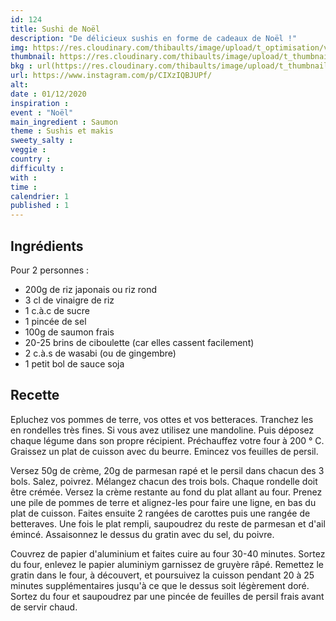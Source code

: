 ```yaml
---
id: 124
title: Sushi de Noël
description: "De délicieux sushis en forme de cadeaux de Noël !"
img: https://res.cloudinary.com/thibaults/image/upload/t_optimisation/v1606669269/Recipes/20201201_sushi_noel.jpg
thumbnail: https://res.cloudinary.com/thibaults/image/upload/t_thumbnail_josie/v1606669269/Recipes/20201201_sushi_noel.jpg
bkg : url(https://res.cloudinary.com/thibaults/image/upload/t_thumbnail_josie/v1606669269/Recipes/20201201_sushi_noel.jpg)
url: https://www.instagram.com/p/CIXzIQBJUPf/
alt: 
date : 01/12/2020
inspiration : 
event : "Noël"
main_ingredient : Saumon
theme : Sushis et makis
sweety_salty : 
veggie : 
country :
difficulty :
with : 
time :
calendrier: 1
published : 1
---
```


## Ingrédients
Pour 2 personnes :
 - 200g de riz japonais ou riz rond
 - 3 cl de vinaigre de riz
 - 1 c.à.c de sucre
 - 1 pincée de sel
 - 100g de saumon frais
 - 20-25 brins de ciboulette (car elles cassent facilement)
 - 2 c.à.s de wasabi (ou de gingembre)
 - 1 petit bol de sauce soja

## Recette
Epluchez vos pommes de terre, vos ottes et vos betteraces. Tranchez les en rondelles très fines. Si vous avez utilisez une mandoline. Puis déposez chaque légume dans son propre récipient. Préchauffez votre four à 200 ° C. Graissez un plat de cuisson avec du beurre. Emincez vos feuilles de persil.

Versez 50g de crème, 20g de parmesan rapé et le persil dans chacun des 3 bols. Salez, poivrez. Mélangez chacun des trois bols. Chaque rondelle doit être crémée. Versez la crème restante au fond du plat allant au four. Prenez une pile de pommes de terre et alignez-les pour faire une ligne, en bas du plat de cuisson. Faites ensuite 2 rangées de carottes puis une rangée de betteraves. Une fois le plat rempli, saupoudrez du reste de parmesan et d'ail émincé. Assaisonnez le dessus du gratin avec du sel, du poivre.

Couvrez de papier d'aluminium et faites cuire au four 30-40 minutes. Sortez du four, enlevez le papier aluminiym garnissez de gruyère râpé. Remettez le gratin dans le four, à découvert, et poursuivez la cuisson pendant 20 à 25 minutes supplémentaires jusqu'à ce que le dessus soit légèrement doré. Sortez du four et saupoudrez par une pincée de feuilles de persil frais avant de servir chaud.